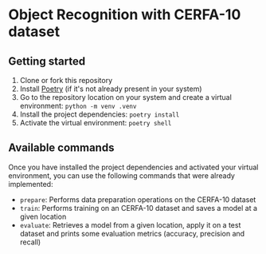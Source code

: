 # Object Recognition with CERFA-10 dataset

## Getting started

1. Clone or fork this repository
2. Install [Poetry](https://python-poetry.org/docs/) (if it's not already present in your system)
3. Go to the repository location on your system and create a virtual environment: `python -m venv .venv`
4. Install the project dependencies: `poetry install`
5. Activate the virtual environment: `poetry shell`

## Available commands

Once you have installed the project dependencies and activated your virtual environment, you can use the following commands that were already implemented:

- `prepare`: Performs data preparation operations on the CERFA-10 dataset
- `train`: Performs training on an CERFA-10 dataset and saves a model at a given location
- `evaluate`: Retrieves a model from a given location, apply it on a test dataset and prints some evaluation metrics (accuracy, precision and recall)
